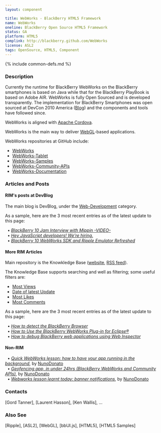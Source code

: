 ```yaml
---
layout: component

title: WebWorks - BlackBerry HTML5 Framework
name: WebWorks
oneline: BlackBerry Open Source HTML5 Framework
status: GA
platform: HTML5
complink: http://blackberry.github.com/WebWorks
license: ASL2
tags: OpenSource, HTML5, Component
---
```

{% include common-defs.md %}

### Description

Currently the runtime for BlackBerry WebWorks on the BlackBerry smartphones is based on Java while
that for the BlackBerry PlayBook is based on Adobe AIR.
WebWorks is fully Open Sourced and is developed transparently.
The implementation for BlackBerry Smartphones was open sourced at DevCon 2010 America ([Blog](TBD))
and the components and tools have followed since.

WebWorks is aligned with [Apache Cordova](Apache_Cordova.html).

WebWorks is the main way to deliver [WebGL](WebGL.html)-based applications.

WebWorks repositories at GitHub include:
 * [WebWorks](http://github.com/blackberry/WebWorks)
 * [WebWorks-Tablet](http://github.com/blackberry/WebWorks-Tablet)
 * [WebWorks-Samples](http://github.com/blackberry/WebWorks-Samples)
 * [WebWorks-Community-APIs](http://github.com/blackberry/WebWorks-Community-APIs)
 * [WebWorks-Documentation](http://github.com/blackberry/WebWorks-Documentation)

### Articles and Posts

#### RIM's posts at DevBlog

The main blog is DevBlog, under the [Web-Development](http://devblog.blackberry.com/category/web-development/) category.

As a sample, here are the 3 most recent entries as of the latest update to this page:

&nbsp;&nbsp;&bull; *[BlackBerry 10 Jam Interview with Mippin -VIDEO-](http://devblog.blackberry.com/2012/06/blackberry-10-jam-interview-with-mippin-video/)*  
&nbsp;&nbsp;&bull; *[Hey JavaScript developers! We’re hiring.](http://devblog.blackberry.com/2012/06/hiring-javascript-developers/)*  
&nbsp;&nbsp;&bull; *[BlackBerry 10 WebWorks SDK and Ripple Emulator Refreshed](http://devblog.blackberry.com/2012/06/blackberry-10-webworks-sdk-ripple-update/)*  

#### More RIM Articles

Main repository is the Knowkledge Base ([website](http://supportforums.blackberry.com/t5/Web-and-WebWorks-Development/tkb-p/browser_dev%40tkb#), [RSS feed](http://supportforums.blackberry.com/rim/rss/board?board.id=browser_dev%40tkb)).

The Knowledge Base supports searching and well as filtering; some useful filters are:
* [Most Views](http://supportforums.blackberry.com/t5/Web-and-WebWorks-Development/tkb-p/browser_dev%40tkb#/?sort_by=-views&page=1&restrictionStates=no_filter&breadCrumb=%5B%5D&publishRangeTime=0&attentionState=no_filter&search_type=message)
* [Date of latest Update](http://supportforums.blackberry.com/t5/Web-and-WebWorks-Development/tkb-p/browser_dev%40tkb#/?sort_by=-topicPublishDate&page=1&restrictionStates=no_filter&breadCrumb=%5B%5D&publishRangeTime=0&attentionState=no_filter&search_type=message)
* [Most Likes](http://supportforums.blackberry.com/t5/Web-and-WebWorks-Development/tkb-p/browser_dev%40tkb#/?sort_by=-topicKudosCount&page=1&restrictionStates=no_filter&breadCrumb=%5B%5D&publishRangeTime=0&attentionState=no_filter&search_type=message)
* [Most Comments](http://supportforums.blackberry.com/t5/Web-and-WebWorks-Development/tkb-p/browser_dev%40tkb#/?sort_by=-replies&page=1&restrictionStates=no_filter&breadCrumb=%5B%5D&publishRangeTime=0&attentionState=no_filter&search_type=message)

As a sample, here are the 3 most recent entries as of the latest update to this page:

&nbsp;&nbsp;&bull; *[How to detect the BlackBerry Browser](http://supportforums.blackberry.com/t5/Web-and-WebWorks-Development/How-to-detect-the-BlackBerry-Browser/ta-p/559862)*  
&nbsp;&nbsp;&bull; *[How to Use the BlackBerry WebWorks Plug-in for Eclipse®](http://supportforums.blackberry.com/t5/Web-and-WebWorks-Development/How-to-Use-the-BlackBerry-WebWorks-Plug-in-for-Eclipse/ta-p/446837)*  
&nbsp;&nbsp;&bull; *[How to debug BlackBerry web applications using Web Inspector](http://supportforums.blackberry.com/t5/Web-and-WebWorks-Development/How-to-debug-BlackBerry-web-applications-using-Web-Inspector/ta-p/1207155)*  

#### Non-RIM
&nbsp;&nbsp;&bull; *[Quick WebWorks lesson: how to have your app running in the background](http://thebbthing.wordpress.com/2012/06/25/quick-webworks-lesson-how-to-have-your-app-running-in-the-background/)*, by [NunoDonato](http://twitter.com/nunodonato)  
&nbsp;&nbsp;&bull; *[Geofencing app, in under 24hrs (BlackBerry WebWorks and Community APIs)](http://thebbthing.wordpress.com/2012/06/23/geofencing-app-in-under-24hrs-blackberry-webworks-and-community-apis/)*, by [NunoDonato](http://twitter.com/nunodonato)  
&nbsp;&nbsp;&bull; *[Webworks lesson learnt today: banner notifications](http://thebbthing.wordpress.com/2012/06/22/webworks-lesson-learnt-today-banner-notifications/)*, by [NunoDonato](http://twitter.com/nunodonato)  


### Contacts
[Gord Tanner], [Laurent Hasson], [Ken Wallis], ...

### Also See
[Ripple], [ASL2], [WebGL], [bbUI.js], [HTML5], [HTML5 Samples]

